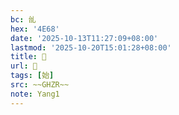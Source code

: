 ```yaml
---
bc: 乨
hex: '4E68'
date: '2025-10-13T11:27:09+08:00'
lastmod: '2025-10-20T15:01:28+08:00'
title: 󰕷
url: 󰕷
tags: [始]
src: ~~GHZR~~
note: Yang1
---
```


